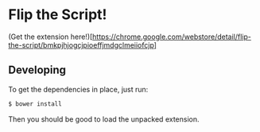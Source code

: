 # Flip the Script!

(Get the extension here!)[https://chrome.google.com/webstore/detail/flip-the-script/bmkpjhjogcjpioeffjmdgclmeiiofcjp]

## Developing

To get the dependencies in place, just run:

``` bash
$ bower install
```

Then you should be good to load the unpacked extension.
